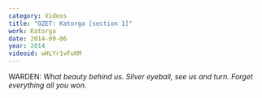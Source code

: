 ```yaml
---
category: Videos
title: "OZET: Katorga [section 1]"
work: Katorga
date: 2014-09-06
year: 2014
videoid: wHLYr1vFuKM
---
```


WARDEN: <em>What beauty behind us. Silver eyeball, see us and turn. Forget everything all you won.</em>
